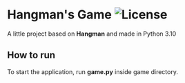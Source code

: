 # Hangman's Game  <img alt="License" src="https://img.shields.io/badge/license-MIT-brightgreen">
A little project based on **Hangman** and made in Python 3.10

## How to run
To start the application, run **game.py** inside game directory.
